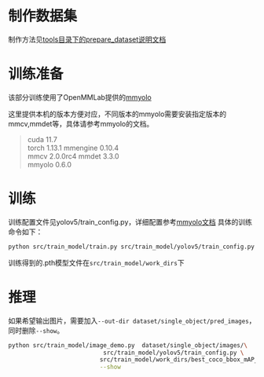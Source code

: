 # 制作数据集
制作方法见[tools目录下的prepare_dataset说明文档](../../tools/prepare_dataset/README.md)

# 训练准备
该部分训练使用了OpenMMLab提供的[mmyolo](https://github.com/open-mmlab/mmyolo)

这里提供本机的版本方便对应，不同版本的mmyolo需要安装指定版本的mmcv,mmdet等，具体请参考mmyolo的文档。

> cuda                                 11.7  
> torch                                1.13.1
> mmengine                             0.10.4      
> mmcv                                 2.0.0rc4 
> mmdet                                3.3.0       
> mmyolo                               0.6.0      

# 训练
训练配置文件见yolov5/train_config.py，详细配置参考[mmyolo文档](https://mmyolo.readthedocs.io/zh-cn/latest/)
具体的训练命令如下：
```bash
python src/train_model/train.py src/train_model/yolov5/train_config.py --resume
```

训练得到的.pth模型文件在`src/train_model/work_dirs`下

# 推理
如果希望输出图片，需要加入`--out-dir dataset/single_object/pred_images`，同时删除`--show`。

```bash
python src/train_model/image_demo.py  dataset/single_object/images/\
                           src/train_model/yolov5/train_config.py \
                          src/train_model/work_dirs/best_coco_bbox_mAP_epoch_136.pth \
                          --show
```
